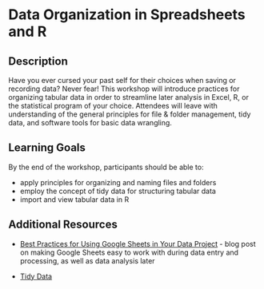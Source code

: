 # Data Organization in Spreadsheets and R

## Description

Have you ever cursed your past self for their choices when saving or recording data? Never fear! This workshop will introduce practices for organizing tabular data in order to streamline later analysis in Excel, R, or the statistical program of your choice. Attendees will leave with understanding of the general principles for file & folder management, tidy data, and software tools for basic data wrangling.

## Learning Goals

By the end of the workshop, participants should be able to:

* apply principles for organizing and naming files and folders
* employ the concept of tidy data for structuring tabular data
* import and view tabular data in R

## Additional Resources

* [Best Practices for Using Google Sheets in Your Data Project](https://matthewlincoln.net/2018/03/26/best-practices-for-using-google-sheets-in-your-data-project.html) - blog post on making Google Sheets easy to work with during data entry and processing, as well as data analysis later

* [Tidy Data](https://www.jstatsoft.org/article/view/v059i10)